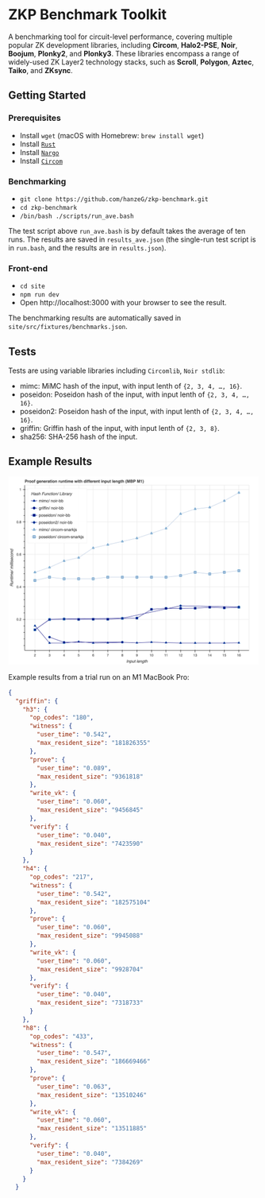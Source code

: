 # ZKP Benchmark Toolkit
A benchmarking tool for circuit-level performance, covering multiple popular ZK development libraries, including **Circom**, **Halo2-PSE**, **Noir**, **Boojum**, **Plonky2**, and **Plonky3**. These libraries encompass a range of widely-used ZK Layer2 technology stacks, such as **Scroll**, **Polygon**, **Aztec**, **Taiko**, and **ZKsync**.

## Getting Started

### Prerequisites

- Install `wget` (macOS with Homebrew: `brew install wget`)
- Install [`Rust`](https://www.rust-lang.org/tools/install)
- Install [`Nargo`](https://noir-lang.org/docs/getting_started/installation/)
- Install [`Circom`](https://github.com/iden3/circom)

### Benchmarking

- `git clone https://github.com/hanzeG/zkp-benchmark.git`
- `cd zkp-benchmark`
- `/bin/bash ./scripts/run_ave.bash`

The test script above `run_ave.bash` is by default takes the average of ten runs. The results are saved in `results_ave.json` (the single-run test script is in `run.bash`, and the results are in `results.json`).

### Front-end

- `cd site`
- `npm run dev`
- Open http://localhost:3000 with your browser to see the result.

The benchmarking results are automatically saved in `site/src/fixtures/benchmarks.json`.

## Tests

Tests are using variable libraries including `Circomlib`, `Noir stdlib`: 

- mimc: MiMC hash of the input, with input lenth of `{2, 3, 4, …, 16}`.
- poseidon: Poseidon hash of the input, with input lenth of `{2, 3, 4, …, 16}`.
- poseidon2: Poseidon hash of the input, with input lenth of `{2, 3, 4, …, 16}`.
- griffin: Griffin hash of the input, with input lenth of `{2, 3, 8}`.
- sha256: SHA-256 hash of the input.

## Example Results

![input_length](figures/input_length.png)

Example results from a trial run on an M1 MacBook Pro:

```json
{
  "griffin": {
    "h3": {
      "op_codes": "180",
      "witness": {
        "user_time": "0.542",
        "max_resident_size": "181826355"
      },
      "prove": {
        "user_time": "0.089",
        "max_resident_size": "9361818"
      },
      "write_vk": {
        "user_time": "0.060",
        "max_resident_size": "9456845"
      },
      "verify": {
        "user_time": "0.040",
        "max_resident_size": "7423590"
      }
    },
    "h4": {
      "op_codes": "217",
      "witness": {
        "user_time": "0.542",
        "max_resident_size": "182575104"
      },
      "prove": {
        "user_time": "0.060",
        "max_resident_size": "9945088"
      },
      "write_vk": {
        "user_time": "0.060",
        "max_resident_size": "9928704"
      },
      "verify": {
        "user_time": "0.040",
        "max_resident_size": "7318733"
      }
    },
    "h8": {
      "op_codes": "433",
      "witness": {
        "user_time": "0.547",
        "max_resident_size": "186669466"
      },
      "prove": {
        "user_time": "0.063",
        "max_resident_size": "13510246"
      },
      "write_vk": {
        "user_time": "0.060",
        "max_resident_size": "13511885"
      },
      "verify": {
        "user_time": "0.040",
        "max_resident_size": "7384269"
      }
    }
  }
